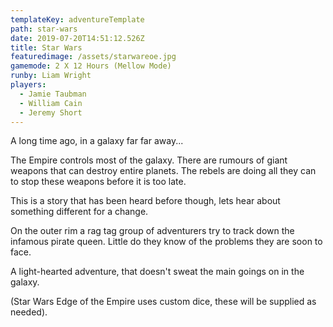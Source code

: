 ```yaml
---
templateKey: adventureTemplate
path: star-wars
date: 2019-07-20T14:51:12.526Z
title: Star Wars
featuredimage: /assets/starwareoe.jpg
gamemode: 2 X 12 Hours (Mellow Mode)
runby: Liam Wright
players:
  - Jamie Taubman
  - William Cain
  - Jeremy Short
---
```

A long time ago, in a galaxy far far away...

The Empire controls most of the galaxy. There are rumours of giant weapons that can destroy entire planets. The rebels are doing all they can to stop these weapons before it is too late.

This is a story that has been heard before though, lets hear about something different for a change.

On the outer rim a rag tag group of adventurers try to track down the infamous pirate queen. Little do they know of the problems they are soon to face.

A light-hearted adventure, that doesn't sweat the main goings on in the galaxy.

(Star Wars Edge of the Empire uses custom dice, these will be supplied as needed).
